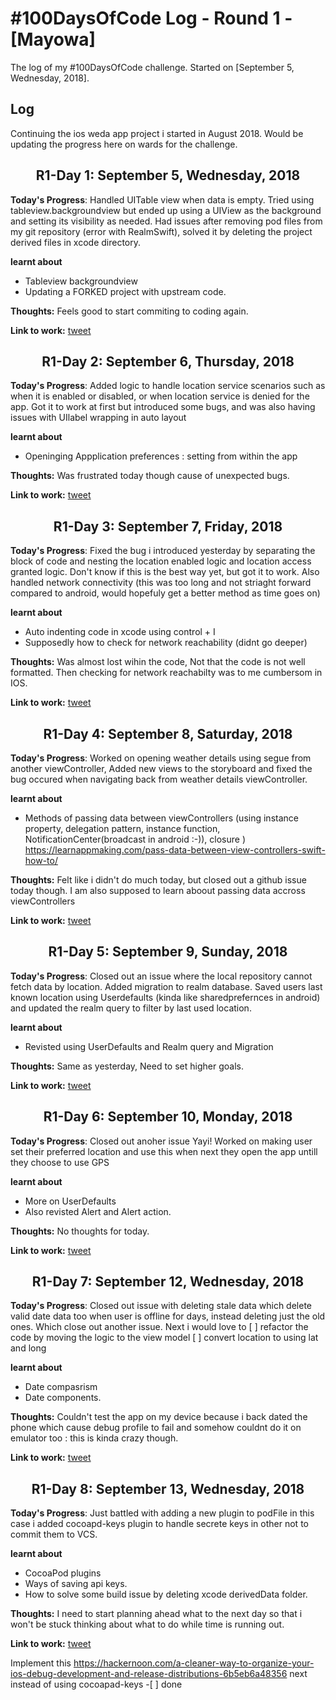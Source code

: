 # #100DaysOfCode Log - Round 1 - [Mayowa]

The log of my #100DaysOfCode challenge. Started on [September 5, Wednesday, 2018].

## Log
Continuing the ios weda app project i started in August 2018. Would be updating the progress here on wards for the challenge.

<h2 align="center">
R1-Day 1: September 5, Wednesday, 2018
</h2>   

**Today's Progress**: Handled UITable view when data is empty. Tried using tableview.backgroundview but ended up using a UIView as the background and setting its visibility as needed. 
Had issues after removing pod files from my git repository (error with RealmSwift), solved it by deleting the project derived files in xcode directory.

**learnt about** 
- Tableview backgroundview 
- Updating a FORKED project with upstream code.

**Thoughts:** Feels good to start commiting to coding again.


**Link to work:** [tweet](https://twitter.com/myorwah/status/1037281957737111555)

<h2 align="center">
R1-Day 2: September 6, Thursday, 2018
</h2>   

**Today's Progress**: Added logic to handle location service scenarios such as when it is enabled or disabled, or when location service is denied for the app. Got it to work at first but introduced some bugs, and was also having issues with UIlabel wrapping in auto layout  

**learnt about** 
- Openinging Appplication preferences : setting from within the app

**Thoughts:** Was frustrated today though cause of unexpected bugs.


**Link to work:** [tweet](https://twitter.com/myorwah/status/1037574801534148608)

<h2 align="center">
R1-Day 3: September 7, Friday, 2018
</h2>   

**Today's Progress**: Fixed the bug i introduced yesterday by separating the block of code and nesting the location enabled logic and location access granted logic. Don't know if this is the best way yet, but got it to work. Also handled network connectivity (this was too long and not striaght forward compared to android, would hopefuly get a better method as time goes on)

**learnt about** 
- Auto indenting code in xcode using control + I
- Supposedly how to check for network reachability (didnt go deeper)

**Thoughts:** Was almost lost wihin the code, Not that the code is not well formatted. Then checking for network reachabilty was to me cumbersom in IOS.

**Link to work:** [tweet](https://twitter.com/myorwah/status/1037968901332717568)

<h2 align="center">
R1-Day 4: September 8, Saturday, 2018
</h2>   

**Today's Progress**: Worked on opening weather details using segue from another viewController, Added new views to the storyboard and fixed the bug occured when navigating back from weather details viewController. 


**learnt about** 
- Methods of passing data between viewControllers (using instance property, delegation pattern, instance function, NotificationCenter(broadcast in android :-)), closure ) https://learnappmaking.com/pass-data-between-view-controllers-swift-how-to/

**Thoughts:** Felt like i didn't do much today, but closed out a github issue today though. I am also supposed to learn aboout passing data accross viewControllers

**Link to work:** [tweet](https://twitter.com/myorwah/status/1038429084051759104) 

<h2 align="center">
R1-Day 5: September 9, Sunday, 2018
</h2>   

**Today's Progress**: Closed out an issue where the local repository cannot fetch data by location. Added migration to realm database. Saved users last known location using Userdefaults (kinda like sharedprefernces in android) and updated the realm query to filter by last used location.


**learnt about** 
- Revisted using UserDefaults and Realm query and Migration

**Thoughts:** Same as yesterday, Need to set higher goals.

**Link to work:** [tweet](https://twitter.com/myorwah/status/1038429084051759104) 


<h2 align="center">
R1-Day 6: September 10, Monday, 2018
</h2>   

**Today's Progress**: Closed out anoher issue Yayi! Worked on making user set their preferred location and use this when next they open the app untill they choose to use GPS


**learnt about** 
- More on UserDefaults
- Also revisted Alert and Alert action.

**Thoughts:** No thoughts for today.

**Link to work:** [tweet](https://twitter.com/myorwah/status/1039063649694957569) 


<h2 align="center">
R1-Day 7: September 12, Wednesday, 2018
</h2>   

**Today's Progress**: Closed out issue with deleting stale data which delete valid date data too when user is offline for days, instead deleting just the old ones. Which close out another issue. Next i would love to 
 [ ] refactor the code by moving the logic to the view model
 [ ] convert location to using lat and long


**learnt about** 
- Date compasrism
- Date components.

**Thoughts:** Couldn't test the app on my device because i back dated the phone which cause debug profile to fail and somehow couldnt do it on emulator too : this is kinda crazy though.

**Link to work:** [tweet](https://twitter.com/myorwah/status/1039740897490075648) 


<h2 align="center">
R1-Day 8: September 13, Wednesday, 2018
</h2>   

**Today's Progress**: Just battled with adding a new plugin to podFile in this case i added cocoapd-keys plugin to handle secrete keys in other not to commit them to VCS. 

**learnt about** 
- CocoaPod plugins
- Ways of saving api keys.
- How to solve some build issue by deleting xcode derivedData folder.

**Thoughts:**  I need to start planning ahead what to the next day so that i won't be stuck thinking about what to do while time is running out.

**Link to work:** [tweet](https://twitter.com/myorwah/status/1040148287431630848) 

Implement this https://hackernoon.com/a-cleaner-way-to-organize-your-ios-debug-development-and-release-distributions-6b5eb6a48356 next instead of using cocoapad-keys -[ ] done



